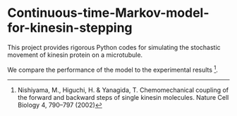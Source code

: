 # Continuous-time-Markov-model-for-kinesin-stepping
This project provides rigorous Python codes for simulating the stochastic movement of kinesin protein on a microtubule. 

We compare the performance of the model to the experimental results [^1].

[^1]: Nishiyama, M., Higuchi, H. & Yanagida, T. Chemomechanical coupling of the forward and
 backward steps of single kinesin molecules. Nature Cell Biology 4, 790–797 (2002)

